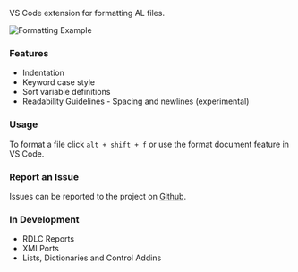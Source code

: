 VS Code extension for formatting AL files.

![Formatting Example](https://bytebucket.org/rasmustidselbak/al-formatter/raw/470a9f1d65f008614d7267d097335b919e359257/client/images/al_formatter.gif)


### Features
- Indentation
- Keyword case style
- Sort variable definitions
- Readability Guidelines - Spacing and newlines (experimental)

### Usage
To format a file click `alt + shift + f` or use the format document feature in VS Code.

### Report an Issue
Issues can be reported to the project on [Github](https://github.com/RasmusTidselbak/al-formatter/issues).

### In Development
- RDLC Reports
- XMLPorts
- Lists, Dictionaries and Control Addins